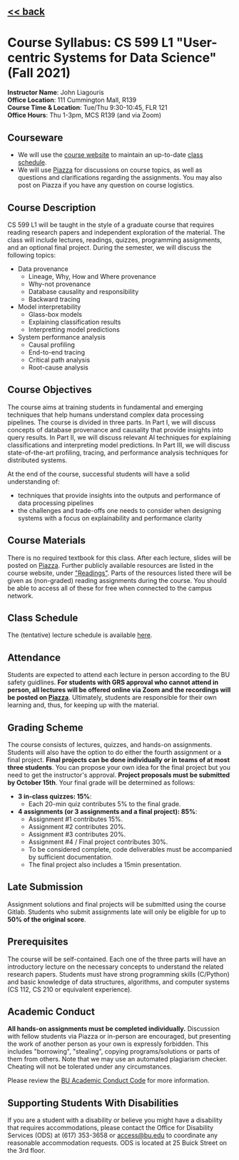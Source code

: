 ## [<< back](./index.html)

# Course Syllabus: CS 599 L1 "User-centric Systems for Data Science" (Fall 2021)

**Instructor Name**: John Liagouris  
**Office Location**: 111 Cummington Mall, R139 <br />
**Course Time & Location**:	Tue/Thu 9:30-10:45, FLR 121  
**Office Hours**: Thu 1-3pm, MCS R139 (and via Zoom)

## Courseware
- We will use the [course website](https://jliagouris.github.io/UCDS/) to maintain an up-to-date [class schedule](https://jliagouris.github.io/UCDS/lectures.html).
- We will use [Piazza](https://piazza.com/bu/fall2021/cs591l1/home) for discussions on course topics, as well as questions and clarifications regarding the assignments. You may also post on Piazza if you have any question on course logistics.

## Course Description
CS 599 L1 will be taught in the style of a graduate course that requires reading research papers and independent exploration of the material.
The class will include lectures, readings, quizzes, programming assignments, and an optional final project.
During the semester, we will discuss the following topics:

- Data provenance
  - Lineage, Why, How and Where provenance
  - Why-not provenance
  - Database causality and responsibility
  - Backward tracing
- Model interpretability
  - Glass-box models
  - Explaining classification results
  - Interpretting model predictions
- System performance analysis
  - Causal profiling
  - End-to-end tracing
  - Critical path analysis
  - Root-cause analysis

## Course Objectives
The course aims at training students in fundamental and emerging techniques that help humans understand complex data processing pipelines.
The course is divided in three parts. In Part I, we will discuss concepts of database provenance and causality that provide insights into query results. 
In Part II, we will discuss relevant AI techniques for explaining classifications and interpreting model predictions. 
In Part III, we will discuss state-of-the-art profiling, tracing, and performance analysis techniques for distributed systems.

At the end of the course, successful students will have a solid understanding of:
- techniques that provide insights into the outputs and performance of data processing pipelines
- the challenges and trade-offs one needs to consider when designing systems with a focus on explainability and performance clarity

## Course Materials
There is no required textbook for this class. After each lecture, slides will be posted on [Piazza](https://piazza.com/bu/fall2021/cs591l1/home). 
Further publicly available resources are listed in the course website, under ["Readings"](https://jliagouris.github.io/UCDS/readings.html). 
Parts of the resources listed there will be given as (non-graded) reading assignments during the course. 
You should be able to access all of these for free when connected to the campus network.

## Class Schedule
The (tentative) lecture schedule is available [here](https://jliagouris.github.io/UCDS/lectures.html).

## Attendance
Students are expected to attend each lecture in person according to the BU safety guidlines. **For students with GRS approval who cannot attend in person, all lectures will be offered online via Zoom and the recordings will be posted on [Piazza](https://piazza.com/bu/fall2021/cs591l1/home)**.
Ultimately, students are responsible for their own learning and, thus, for keeping up with the material.

## Grading Scheme
The course consists of lectures, quizzes, and hands-on assignments. Students will also have the option to do either the fourth assignment or a final project. **Final projects can be done individually or in teams of at most three students**. You can propose your own idea for the final project but you need to get the instructor's approval. **Project proposals must be submitted by October 15th**. Your final grade will be determined as follows: 
- **3 in-class quizzes: 15%**:
  - Each 20-min quiz contributes 5% to the final grade.
- **4 assignments (or 3 assignments and a final project): 85%**:
  - Assignment #1 contributes 15%.
  - Assignment #2 contributes 20%.
  - Assignment #3 contributes 20%.
  - Assignment #4 / Final project contributes 30%.
  - To be considered complete, code deliverables must be accompanied by sufficient documentation.
  - The final project also includes a 15min presentation.
  
## Late Submission
Assignment solutions and final projects will be submitted using the course Gitlab. 
Students who submit assignments late will only be eligible for up to **50% of the original score**. 

## Prerequisites
The course will be self-contained. Each one of the three parts will have an introductory lecture on the necessary concepts to understand the related research papers. Students must have strong programming skills (C/Python) and basic knowledge of data structures, algorithms, and computer systems (CS 112, CS 210 or equivalent experience).

## Academic Conduct
**All hands-on assignments must be completed individually.** 
Discussion with fellow students via Piazza or in-person are encouraged, but presenting the work of another person as your own is expressly forbidden. 
This includes "borrowing", "stealing", copying programs/solutions or parts of them from others. 
Note that we may use an automated plagiarism checker. Cheating will not be tolerated under any circumstances.

Please review the [BU Academic Conduct Code](https://www.bu.edu/academics/policies/academic-conduct-code/) for more information.

## Supporting Students With Disabilities
If you are a student with a disability or believe you might have a disability that requires accommodations, 
please contact the Office for Disability Services (ODS) at (617) 353-3658 or access@bu.edu to coordinate any reasonable accommodation requests. 
ODS is located at 25 Buick Street on the 3rd floor.
